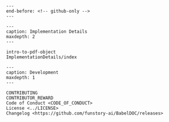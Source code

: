 ```{include} ../README.md
---
end-before: <!-- github-only -->
---
```

```{toctree}
---
caption: Implementation Details
maxdepth: 2
---

intro-to-pdf-object
ImplementationDetails/index
```

```{toctree}
---
caption: Development
maxdepth: 1
---

CONTRIBUTING
CONTRIBUTOR_REWARD
Code of Conduct <CODE_OF_CONDUCT>
License <../LICENSE>
Changelog <https://github.com/funstory-ai/BabelDOC/releases>
```

